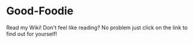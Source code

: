 # Good-Foodie
Read my Wiki! Don't feel like reading? No problem just click on the link to find out for yourself!
